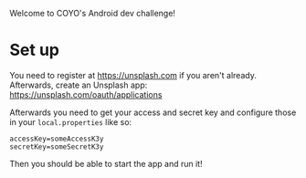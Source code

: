 Welcome to COYO's Android dev challenge!

# Set up

You need to register at https://unsplash.com if you aren't already. Afterwards, create an Unsplash app: https://unsplash.com/oauth/applications

Afterwards you need to get your access and secret key and configure those in your `local.properties` like so:

```
accessKey=someAccessK3y
secretKey=someSecretK3y
```

Then you should be able to start the app and run it!
